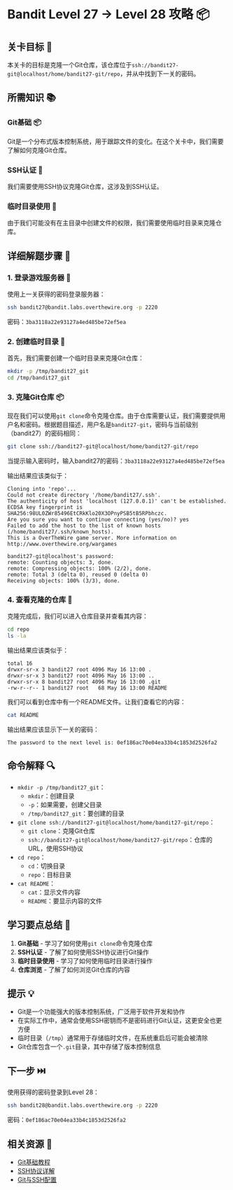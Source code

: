 # Bandit Level 27 → Level 28 攻略 📦

## 关卡目标 🎯

本关卡的目标是克隆一个Git仓库，该仓库位于`ssh://bandit27-git@localhost/home/bandit27-git/repo`，并从中找到下一关的密码。

## 所需知识 📚

### Git基础 📦

Git是一个分布式版本控制系统，用于跟踪文件的变化。在这个关卡中，我们需要了解如何克隆Git仓库。

### SSH认证 🔐

我们需要使用SSH协议克隆Git仓库，这涉及到SSH认证。

### 临时目录使用 📂

由于我们可能没有在主目录中创建文件的权限，我们需要使用临时目录来克隆仓库。

## 详细解题步骤 📝

### 1. 登录游戏服务器 🔐

使用上一关获得的密码登录服务器：

```bash
ssh bandit27@bandit.labs.overthewire.org -p 2220
```

密码：`3ba3118a22e93127a4ed485be72ef5ea`

### 2. 创建临时目录 📂

首先，我们需要创建一个临时目录来克隆Git仓库：

```bash
mkdir -p /tmp/bandit27_git
cd /tmp/bandit27_git
```

### 3. 克隆Git仓库 📦

现在我们可以使用`git clone`命令克隆仓库。由于仓库需要认证，我们需要提供用户名和密码。根据题目描述，用户名是`bandit27-git`，密码与当前级别（bandit27）的密码相同：

```bash
git clone ssh://bandit27-git@localhost/home/bandit27-git/repo
```

当提示输入密码时，输入bandit27的密码：`3ba3118a22e93127a4ed485be72ef5ea`

输出结果应该类似于：

```
Cloning into 'repo'...
Could not create directory '/home/bandit27/.ssh'.
The authenticity of host 'localhost (127.0.0.1)' can't be established.
ECDSA key fingerprint is SHA256:98UL0ZWr85496EtCRkKlo20X3OPnyPSB5tB5RPbhczc.
Are you sure you want to continue connecting (yes/no)? yes
Failed to add the host to the list of known hosts (/home/bandit27/.ssh/known_hosts).
This is a OverTheWire game server. More information on http://www.overthewire.org/wargames

bandit27-git@localhost's password: 
remote: Counting objects: 3, done.
remote: Compressing objects: 100% (2/2), done.
remote: Total 3 (delta 0), reused 0 (delta 0)
Receiving objects: 100% (3/3), done.
```

### 4. 查看克隆的仓库 👀

克隆完成后，我们可以进入仓库目录并查看其内容：

```bash
cd repo
ls -la
```

输出结果应该类似于：

```
total 16
drwxr-sr-x 3 bandit27 root 4096 May 16 13:00 .
drwxr-sr-x 3 bandit27 root 4096 May 16 13:00 ..
drwxr-sr-x 8 bandit27 root 4096 May 16 13:00 .git
-rw-r--r-- 1 bandit27 root   68 May 16 13:00 README
```

我们可以看到仓库中有一个README文件。让我们查看它的内容：

```bash
cat README
```

输出结果应该显示下一关的密码：

```
The password to the next level is: 0ef186ac70e04ea33b4c1853d2526fa2
```

## 命令解释 🔍

- `mkdir -p /tmp/bandit27_git`：
  - `mkdir`：创建目录
  - `-p`：如果需要，创建父目录
  - `/tmp/bandit27_git`：要创建的目录
- `git clone ssh://bandit27-git@localhost/home/bandit27-git/repo`：
  - `git clone`：克隆Git仓库
  - `ssh://bandit27-git@localhost/home/bandit27-git/repo`：仓库的URL，使用SSH协议
- `cd repo`：
  - `cd`：切换目录
  - `repo`：目标目录
- `cat README`：
  - `cat`：显示文件内容
  - `README`：要显示内容的文件

## 学习要点总结 📌

1. **Git基础** - 学习了如何使用`git clone`命令克隆仓库
2. **SSH认证** - 了解了如何使用SSH协议进行Git操作
3. **临时目录使用** - 学习了如何使用临时目录进行操作
4. **仓库浏览** - 了解了如何浏览Git仓库的内容

## 提示 💡

- Git是一个功能强大的版本控制系统，广泛用于软件开发和协作
- 在实际工作中，通常会使用SSH密钥而不是密码进行Git认证，这更安全也更方便
- 临时目录（`/tmp`）通常用于存储临时文件，在系统重启后可能会被清除
- Git仓库包含一个`.git`目录，其中存储了版本控制信息

## 下一步 ⏭️

使用获得的密码登录到Level 28：

```bash
ssh bandit28@bandit.labs.overthewire.org -p 2220
```

密码：`0ef186ac70e04ea33b4c1853d2526fa2`

## 相关资源 🔗

- [Git基础教程](https://git-scm.com/book/zh/v2/起步-Git-基础)
- [SSH协议详解](https://www.ssh.com/ssh/protocol/)
- [Git与SSH配置](https://docs.github.com/cn/github/authenticating-to-github/connecting-to-github-with-ssh)
